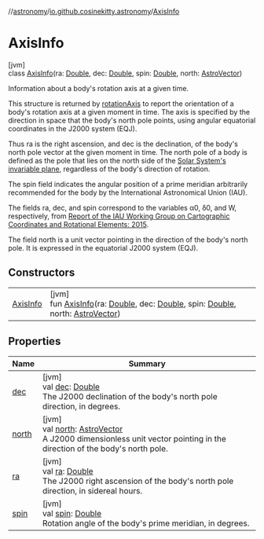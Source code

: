 //[astronomy](../../../index.md)/[io.github.cosinekitty.astronomy](../index.md)/[AxisInfo](index.md)

# AxisInfo

[jvm]\
class [AxisInfo](index.md)(ra: [Double](https://kotlinlang.org/api/latest/jvm/stdlib/kotlin/-double/index.html), dec: [Double](https://kotlinlang.org/api/latest/jvm/stdlib/kotlin/-double/index.html), spin: [Double](https://kotlinlang.org/api/latest/jvm/stdlib/kotlin/-double/index.html), north: [AstroVector](../-astro-vector/index.md))

Information about a body's rotation axis at a given time.

This structure is returned by [rotationAxis](../rotation-axis.md) to report the orientation of a body's rotation axis at a given moment in time. The axis is specified by the direction in space that the body's north pole points, using angular equatorial coordinates in the J2000 system (EQJ).

Thus ra is the right ascension, and dec is the declination, of the body's north pole vector at the given moment in time. The north pole of a body is defined as the pole that lies on the north side of the [Solar System's invariable plane](https://en.wikipedia.org/wiki/Invariable_plane), regardless of the body's direction of rotation.

The spin field indicates the angular position of a prime meridian arbitrarily recommended for the body by the International Astronomical Union (IAU).

The fields ra, dec, and spin correspond to the variables α0, δ0, and W, respectively, from [Report of the IAU Working Group on Cartographic Coordinates and Rotational Elements: 2015](https://astropedia.astrogeology.usgs.gov/download/Docs/WGCCRE/WGCCRE2015reprint.pdf).

The field north is a unit vector pointing in the direction of the body's north pole. It is expressed in the equatorial J2000 system (EQJ).

## Constructors

| | |
|---|---|
| [AxisInfo](-axis-info.md) | [jvm]<br>fun [AxisInfo](-axis-info.md)(ra: [Double](https://kotlinlang.org/api/latest/jvm/stdlib/kotlin/-double/index.html), dec: [Double](https://kotlinlang.org/api/latest/jvm/stdlib/kotlin/-double/index.html), spin: [Double](https://kotlinlang.org/api/latest/jvm/stdlib/kotlin/-double/index.html), north: [AstroVector](../-astro-vector/index.md)) |

## Properties

| Name | Summary |
|---|---|
| [dec](dec.md) | [jvm]<br>val [dec](dec.md): [Double](https://kotlinlang.org/api/latest/jvm/stdlib/kotlin/-double/index.html)<br>The J2000 declination of the body's north pole direction, in degrees. |
| [north](north.md) | [jvm]<br>val [north](north.md): [AstroVector](../-astro-vector/index.md)<br>A J2000 dimensionless unit vector pointing in the direction of the body's north pole. |
| [ra](ra.md) | [jvm]<br>val [ra](ra.md): [Double](https://kotlinlang.org/api/latest/jvm/stdlib/kotlin/-double/index.html)<br>The J2000 right ascension of the body's north pole direction, in sidereal hours. |
| [spin](spin.md) | [jvm]<br>val [spin](spin.md): [Double](https://kotlinlang.org/api/latest/jvm/stdlib/kotlin/-double/index.html)<br>Rotation angle of the body's prime meridian, in degrees. |

